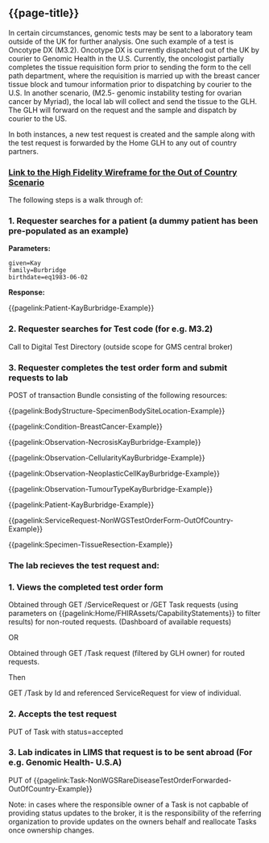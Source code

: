 ## {{page-title}}

In certain circumstances, genomic tests may be sent to a laboratory team outside of the UK for further analysis. One such example of a test is Oncotype DX (M3.2). Oncotype DX is currently dispatched out of the UK by courier to Genomic Health in the U.S. Currently, the oncologist partially completes the tissue requisition form prior to sending the form to the cell path department, where the requisition is married up with the breast cancer tissue block and tumour information prior to dispatching by courier to the U.S. In another scenario, (M2.5- genomic instability testing for ovarian cancer by Myriad), the local lab will collect and send the tissue to the GLH. The GLH will forward on the request and the sample and dispatch by courier to the US.
 
In both instances, a new test request is created and the sample along with the test request is forwarded by the Home GLH to any out of country partners. 

### [Link to the High Fidelity Wireframe for the Out of Country Scenario](https://u9whst.axshare.com/)

The following steps is a walk through of:

### 1. Requester searches for a patient (a dummy patient has been pre-populated as an example)

**Parameters:**
```
given=Kay
family=Burbridge
birthdate=eq1983-06-02
```

**Response:**

{{pagelink:Patient-KayBurbridge-Example}}


### 2. Requester searches for Test code (for e.g. M3.2)

Call to Digital Test Directory (outside scope for GMS central broker)

### 3. Requester completes the test order form and submit requests to lab

POST of transaction Bundle consisting of the following resources:

{{pagelink:BodyStructure-SpecimenBodySiteLocation-Example}}

{{pagelink:Condition-BreastCancer-Example}}

{{pagelink:Observation-NecrosisKayBurbridge-Example}}

{{pagelink:Observation-CellularityKayBurbridge-Example}}

{{pagelink:Observation-NeoplasticCellKayBurbridge-Example}}

{{pagelink:Observation-TumourTypeKayBurbridge-Example}}

{{pagelink:Patient-KayBurbridge-Example}}

{{pagelink:ServiceRequest-NonWGSTestOrderForm-OutOfCountry-Example}}

{{pagelink:Specimen-TissueResection-Example}}

### The lab recieves the test request and:

### 1. Views the completed test order form

Obtained through GET /ServiceRequest or /GET Task requests (using parameters on {{pagelink:Home/FHIRAssets/CapabilityStatements}} to filter results) for non-routed requests. (Dashboard of available requests)

OR

Obtained through GET /Task request (filtered by GLH owner) for routed requests.

Then

GET /Task by Id and referenced ServiceRequest for view of individual.

### 2. Accepts the test request

PUT of Task with status=accepted

### 3. Lab indicates in LIMS that request is to be sent abroad (For e.g. Genomic Health- U.S.A)

PUT of {{pagelink:Task-NonWGSRareDiseaseTestOrderForwarded-OutOfCountry-Example}}

Note: in cases where the responsible owner of a Task is not capbable of providing status updates to the broker, it is the responsibility of the referring organization to provide updates on the owners behalf and reallocate Tasks once ownership changes.